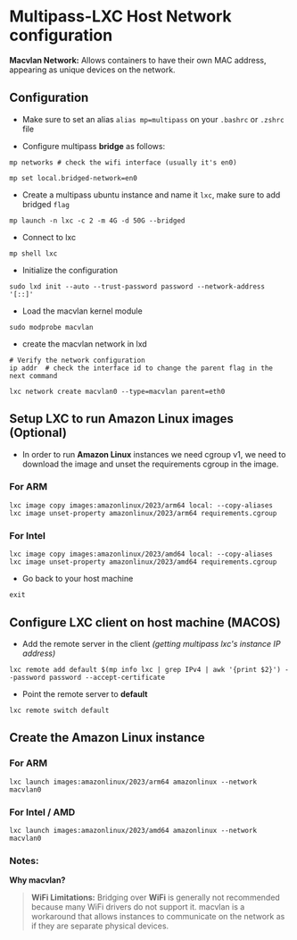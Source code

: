 # Multipass-LXC Host Network configuration

**Macvlan Network:** Allows containers to have their own MAC address, appearing as unique devices on the network.



## Configuration

* Make sure to set an alias `alias mp=multipass` on your `.bashrc` or `.zshrc` file

* Configure multipass **bridge** as follows:

```shell
mp networks # check the wifi interface (usually it's en0)

mp set local.bridged-network=en0
```

* Create a multipass ubuntu instance and name it `lxc`, make sure to add bridged `flag`

```shell
mp launch -n lxc -c 2 -m 4G -d 50G --bridged
```

* Connect to lxc

```shell
mp shell lxc
```

* Initialize the configuration

```shell
sudo lxd init --auto --trust-password password --network-address '[::]'
```

* Load the macvlan kernel module
  
```shell
sudo modprobe macvlan
```

* create the macvlan network in lxd

```shell
# Verify the network configuration
ip addr  # check the interface id to change the parent flag in the next command

lxc network create macvlan0 --type=macvlan parent=eth0
```

## Setup LXC to run Amazon Linux images (Optional)

* In order to run **Amazon Linux** instances we need cgroup v1, we need to download the image and unset the requirements cgroup in the image.

### For ARM

```shell
lxc image copy images:amazonlinux/2023/arm64 local: --copy-aliases
lxc image unset-property amazonlinux/2023/arm64 requirements.cgroup
```

### For Intel

```shell
lxc image copy images:amazonlinux/2023/amd64 local: --copy-aliases
lxc image unset-property amazonlinux/2023/amd64 requirements.cgroup
```

* Go back to your host machine

```shell
exit
```

## Configure LXC client on host machine (MACOS)

* Add the remote server in the client *(getting multipass lxc's instance IP address)*

```shell
lxc remote add default $(mp info lxc | grep IPv4 | awk '{print $2}') --password password --accept-certificate
```

* Point the remote server to **default**

```shell
lxc remote switch default
```

## Create the Amazon Linux instance

### For ARM

```shell
lxc launch images:amazonlinux/2023/arm64 amazonlinux --network macvlan0
```

### For Intel / AMD

```shell
lxc launch images:amazonlinux/2023/amd64 amazonlinux --network macvlan0
```

### Notes:

**Why macvlan?**

> **WiFi Limitations:** Bridging over **WiFi** is generally not recommended because many WiFi drivers do not support it. macvlan is a workaround that allows instances to communicate on the network as if they are separate physical devices.